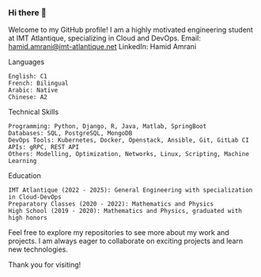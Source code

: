 ### Hi there 👋


Welcome to my GitHub profile! I am a highly motivated engineering student at IMT Atlantique, specializing in Cloud and DevOps.
    Email: hamid.amrani@imt-atlantique.net
    LinkedIn: Hamid Amrani
    
Languages

    English: C1
    French: Bilingual
    Arabic: Native
    Chinese: A2

Technical Skills

    Programming: Python, Django, R, Java, Matlab, SpringBoot
    Databases: SQL, PostgreSQL, MongoDB
    DevOps Tools: Kubernetes, Docker, Openstack, Ansible, Git, GitLab CI
    APIs: gRPC, REST API
    Others: Modelling, Optimization, Networks, Linux, Scripting, Machine Learning

Education

    IMT Atlantique (2022 - 2025): General Engineering with specialization in Cloud-DevOps
    Preparatory Classes (2020 - 2022): Mathematics and Physics
    High School (2019 - 2020): Mathematics and Physics, graduated with high honors

Feel free to explore my repositories to see more about my work and projects. I am always eager to collaborate on exciting projects and learn new technologies.

Thank you for visiting!
